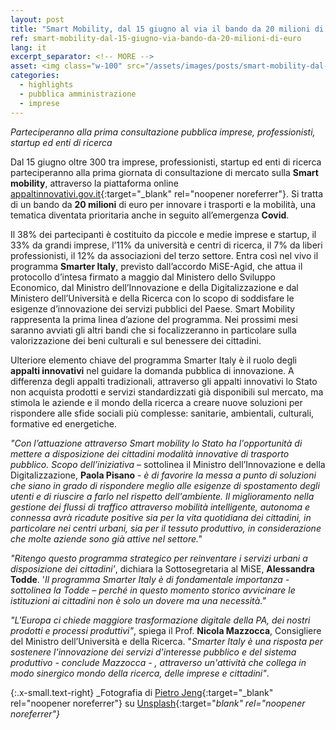 ```yaml
---
layout: post
title: "Smart Mobility, dal 15 giugno al via il bando da 20 milioni di euro"
ref: smart-mobility-dal-15-giugno-via-bando-da-20-milioni-di-euro
lang: it
excerpt_separator: <!-- MORE -->
asset: <img class="w-100" src="/assets/images/posts/smart-mobility-dal-15-giugno-via-bando-da-20-milioni-di-euro.jpg" alt="Smart Mobility, dal 15 giugno al via il bando da 20 milioni di euro"/>
categories:
  - highlights
  - pubblica amministrazione
  - imprese
---
```


_Parteciperanno alla prima consultazione pubblica imprese, professionisti, startup ed enti di ricerca_

<!-- MORE -->

Dal 15 giugno oltre 300 tra imprese, professionisti, startup ed enti di ricerca parteciperanno alla prima giornata di consultazione di mercato sulla **Smart mobility**, attraverso la piattaforma online [appaltinnovativi.gov.it](https://appaltinnovativi.gov.it/){:target="_blank" rel="noopener noreferrer"}. Si tratta di un bando da **20 milioni** di euro per innovare i trasporti e la mobilità, una tematica diventata prioritaria anche in seguito all’emergenza **Covid**.  

Il 38% dei partecipanti è costituito da piccole e medie imprese e startup, il 33% da grandi imprese, l’11% da università e centri di ricerca, il 7% da liberi professionisti, il 12% da associazioni del terzo settore. Entra così nel vivo il programma **Smarter Italy**, previsto dall’accordo MiSE-Agid, che attua il protocollo d’intesa firmato a maggio dal Ministero dello Sviluppo Economico, dal Ministro dell’Innovazione e della Digitalizzazione e dal Ministero dell’Università e della Ricerca con lo scopo di soddisfare le esigenze d’innovazione dei servizi pubblici del Paese. Smart Mobility rappresenta la prima linea d’azione del programma. Nei prossimi mesi saranno avviati gli altri bandi che si focalizzeranno in particolare sulla valorizzazione dei beni culturali e sul benessere dei cittadini.  

Ulteriore elemento chiave del programma Smarter Italy è il ruolo degli **appalti innovativi** nel guidare la domanda pubblica di innovazione. A differenza degli appalti tradizionali, attraverso gli appalti innovativi lo Stato non acquista prodotti e servizi standardizzati già disponibili sul mercato, ma stimola le aziende e il mondo della ricerca a creare nuove soluzioni per rispondere alle sfide sociali più complesse: sanitarie, ambientali, culturali, formative ed energetiche.  

_"Con l’attuazione attraverso Smart mobility lo Stato ha l'opportunità di mettere a disposizione dei cittadini modalità innovative di trasporto pubblico. Scopo dell’iniziativa_ – sottolinea il Ministro dell’Innovazione e della Digitalizzazione, **Paola Pisano** - _è di favorire la messa a punto di soluzioni che siano in grado di rispondere meglio alle esigenze di spostamento degli utenti e di riuscire a farlo nel rispetto dell'ambiente. Il miglioramento nella gestione dei flussi di traffico attraverso mobilità intelligente, autonoma e connessa avrà ricadute positive sia per la vita quotidiana dei cittadini, in particolare nei centri urbani, sia per il tessuto produttivo, in considerazione che molte aziende sono già attive nel settore."_  

_"Ritengo questo programma strategico per reinventare i servizi urbani a disposizione dei cittadini'_, dichiara la Sottosegretaria al MiSE, **Alessandra Todde**. '_Il programma Smarter Italy è di fondamentale importanza - sottolinea la Todde – perché in questo momento storico avvicinare le istituzioni ai cittadini non è solo un dovere ma una necessità."_  

_"L'Europa ci chiede maggiore trasformazione digitale della PA, dei nostri prodotti e processi produttivi"_, spiega il Prof. **Nicola Mazzocca**, Consigliere del Ministro dell’Università e della Ricerca. "_Smarter Italy è una risposta per sostenere l'innovazione dei servizi d'interesse pubblico e del sistema produttivo - conclude Mazzocca - , attraverso un'attività che collega in modo sinergico mondo della ricerca, delle imprese e cittadini"_.


{:.x-small.text-right}
_Fotografia di [Pietro Jeng](https://unsplash.com/@pietrozj?utm_source=unsplash&utm_medium=referral&utm_content=creditCopyText){:target="_blank" rel="noopener noreferrer"} su [Unsplash](https://unsplash.com/photos/n6B49lTx7NM){:target="_blank" rel="noopener noreferrer"}_
